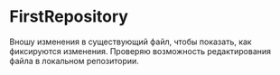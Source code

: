 # FirstRepository
Вношу изменения в существующий файл, чтобы показать, как фиксируются изменения.
Проверяю возможность редактирования файла в локальном репозитории.